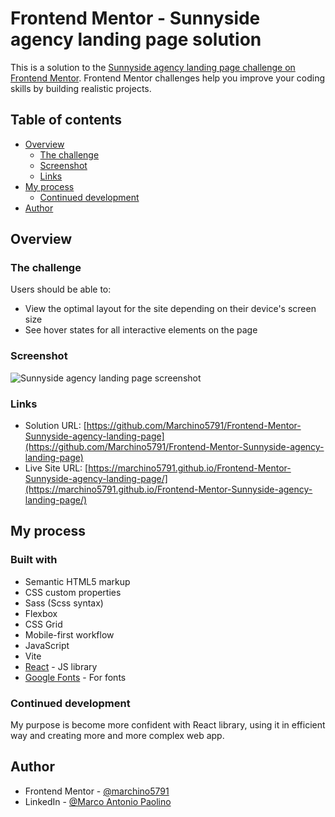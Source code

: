 # Frontend Mentor - Sunnyside agency landing page solution

This is a solution to the [Sunnyside agency landing page challenge on Frontend Mentor](https://www.frontendmentor.io/challenges/sunnyside-agency-landing-page-7yVs3B6ef). Frontend Mentor challenges help you improve your coding skills by building realistic projects.

## Table of contents

- [Overview](#overview)
  - [The challenge](#the-challenge)
  - [Screenshot](#screenshot)
  - [Links](#links)
- [My process](#my-process)
  - [Continued development](#continued-development)
- [Author](#author)

## Overview

### The challenge

Users should be able to:

- View the optimal layout for the site depending on their device's screen size
- See hover states for all interactive elements on the page

### Screenshot

![Sunnyside agency landing page screenshot]()

### Links

- Solution URL: [https://github.com/Marchino5791/Frontend-Mentor-Sunnyside-agency-landing-page](https://github.com/Marchino5791/Frontend-Mentor-Sunnyside-agency-landing-page)
- Live Site URL: [https://marchino5791.github.io/Frontend-Mentor-Sunnyside-agency-landing-page/](https://marchino5791.github.io/Frontend-Mentor-Sunnyside-agency-landing-page/)

## My process

### Built with

- Semantic HTML5 markup
- CSS custom properties
- Sass (Scss syntax)
- Flexbox
- CSS Grid
- Mobile-first workflow
- JavaScript
- Vite
- [React](https://reactjs.org/) - JS library
- [Google Fonts](https://fonts.google.com/) - For fonts

### Continued development

My purpose is become more confident with React library, using it in efficient way and creating more and more complex web app.

## Author

- Frontend Mentor - [@marchino5791](https://www.frontendmentor.io/profile/marchino5791)
- LinkedIn - [@Marco Antonio Paolino](https://www.linkedin.com/in/marco-paolino/)
